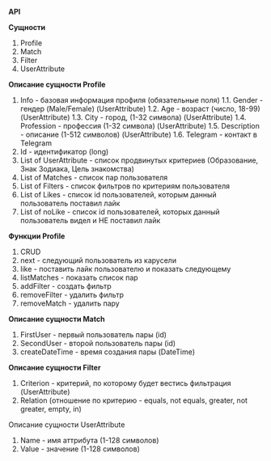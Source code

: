 **API**

**Сущности**
1. Profile
2. Match
3. Filter
4. UserAttribute

**Описание сущности Profile**
1. Info - базовая информация профиля (обязательные поля)
    1.1. Gender - гендер (Male/Female) (UserAttribute)
    1.2. Age - возраст (число, 18-99) (UserAttribute)
    1.3. City - город, (1-32 символа) (UserAttribute)
    1.4. Profession - профессия (1-32 символа) (UserAttribute)
    1.5. Description - описание (1-512 символов) (UserAttribute)
    1.6. Telegram - контакт в Telegram
2. Id - идентификатор (long)
3. List of UserAttribute - список продвинутых критериев (Образование, Знак Зодиака, Цель знакомства)
4. List of Matches - список пар пользователя
5. List of Filters - список фильтров по критериям пользователя
6. List of Likes - список id пользователей, которым данный пользователь поставил лайк
7. List of noLike - список id пользователей, которых данный пользователь видел и НЕ поставил лайк

**Функции Profile**
1. CRUD
2. next - следующий пользователь из карусели
3. like - поставить лайк пользователю и показать следующему
4. listMatches - показать список пар
5. addFilter - создать фильтр
6. removeFilter - удалить фильтр
7. removeMatch - удалить пару

**Описание сущности Match**
1. FirstUser - первый пользователь пары (id)
2. SecondUser - второй пользователь пары (id)
3. createDateTime - время создания пары (DateTime)

**Описание сущности Filter**
1. Criterion - критерий, по которому будет вестись фильтрация (UserAttribute)
2. Relation (отношение по критерию - equals, not equals, greater, not greater, empty, in)

Описание сущности UserAttribute
1. Name - имя аттрибута (1-128 символов)
2. Value - значение (1-128 символов)



